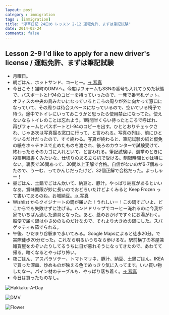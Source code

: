 ```yaml
---
layout: post
category : immigration
tags : [immigration]
title: "浮草日記 24日め レッスン 2-12 運転免許、まずは筆記試験"
date: 2014-02-24
comments: false
---
```


## Lesson 2-9 I'd like to apply for a new driver's license / 運転免許、まずは筆記試験
 
* 月曜日。&nbsp; 
* 朝ごはん、ホットサンド、コーヒー。[-> 写真](http://instagram.com/p/k0o6P_FDWz/)
* 今日こそ！猫町のDMVへ。今度はフォームもSSNの番号も入れてうめた状態で、パスポートとI-94のコピーを持っていったので、一発で番号札ゲット。オフィスの中央の島みたいになっているところの周りが外に向かって窓口になっていて、その周りは待合スペースになっているので、空いている椅子で待つ。途中でトイレにいっておこうかと思ったら使用禁止になってた。使えないならトイレのことは忘れよう。1時間半くらい待ったところで呼ばれ、再びフォームとパスポートとI-94のコピーを出す。ひととおりチェックされ、じゃあ次は写真撮る窓口に行って、と言われる。写真の列は、前にひとりいるだけだったので、すぐ終わる。写真が終わると、筆記試験の紙と仮免の紙をホッチキスで止めたものを渡され、後ろのカウンターで試験受けて、終わったらそのカゴに入れといて、と言われる。筆記試験は、選挙のときに投票用紙書くみたいな、仕切りのある立ち机で受ける。制限時間とかは特にない。裏表で36問あって、30問以上正解で合格。自信がないのが6-7個あったので、うーむ、ってかんじだったけど、32個正解で合格だった。よっしゃー！
* 昼ごはん、土鍋でごはん炊いて、納豆と、豚汁。やっぱり納豆があるといいなあ。賞味期限が妙に長いのでおどろいたけどよくみると Keep Frozen って書いてあるのね。お城納豆。[-> 写真](http://instagram.com/p/k0pK57lDXF/)
* Wishlist からクイジナートの鍋が届いた！うれしいー！この鍋すごいよ、どこからでも失敗せずに注げる。ハンドドリップでコーヒー淹れるのに今我が家でいちばん適した道具となった。あと、蓋のおかげですぐにお湯がわく。船便で届く鍋は小さめのものだけなので、それより大きめの鍋にした。スパゲッティも茹でられる。
* 午後、ひだまり谷駅まで歩いてみる。Google Mapsによると徒歩20分。で実際徒歩20分だった。これなら明るいうちなら歩けるな。駅前横丁の本屋兼雑貨屋をのぞいたりしてるうちに日が暮れそうになってきたので、あわてて帰る。暗くなるとやっぱり怖い。
* 夜ごはん、アスパラソテー、トマトマリネ、豚汁、納豆、土鍋ごはん。IKEA で買った深皿、炒めものが映える色でめっきり気に入ってます。いい買い物したなー。パイン材のテーブルも、やっぱり落ち着く。[-> 写真](http://instagram.com/p/k0zZZxlDT4/)
* 今日は買ったものなし。&nbsp; 

![Hakkaku-A-Day](https://lh4.googleusercontent.com/-2mPi4q9cIqk/Uw2LUe5X9DI/AAAAAAAB7IM/v49AMLo3ai8/w620-h465-no/14+-+1)

![DMV](https://lh6.googleusercontent.com/-hCzHpoFbKyU/Uwfd1qjuk_I/AAAAAAAB6S8/fE1pO64YlFo/w620-h465-no/14+-+1)

![Flower](https://lh5.googleusercontent.com/-05cd4fq5iq8/UxEy-qlTICI/AAAAAAAB7RM/TJS9-bc0iAg/w620-h465-no/P1150764.JPG)
